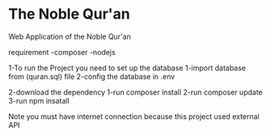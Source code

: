 # The Noble Qur'an
Web Application of the Noble Qur'an

requirement
-composer
-nodejs


1-To run the Project you need to set up the database
    1-import database from (quran.sql) file
    2-config the database in .env

2-download the dependency
    1-run composer install 
    2-run composer update
    3-run npm insatall

Note you must have internet connection because this project used external API

